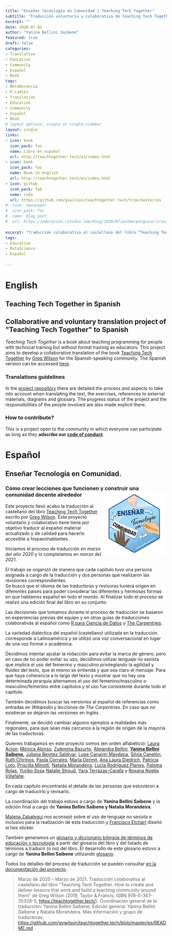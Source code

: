```yaml
---
title: "Enseñar Tecnología en Comunidad | Teaching Tech Together"
subtitle: "Traducción voluntaria y colaborativa de Teaching Tech Together | Voluntary and collaborative translation of Teaching Tech Together"
excerpt: ""
date: 2020-07-02
author: "Yanina Bellini Saibene"
featured: true
draft: false
categories:
- Translation
- Education
- Community
- Español
- Book
tags:
- MetaDocencia
- R-Ladies
- Translation
- Education
- Community
- Español
- Book
# layout options: single or single-sidebar
layout: single
links:
- icon: book
  icon_pack: fas
  name: Libro en español
  url: http://teachtogether.tech/es/index.html
- icon: book
  icon_pack: fas
  name: Book in english
  url: http://teachtogether.tech/en/index.html  
- icon: github
  icon_pack: fab
  name: code
  url: https://github.com/gvwilson/teachtogether.tech/tree/master/es
#- icon: newspaper
#  icon_pack: far
#  name: Blog post
#  url: https://education.rstudio.com/blog/2020/07/palmerpenguins-cran/

excerpt: "Traducción colaborativa al castellano del libro “Teaching Tech Together. How to create and deliver lessons that work and build a teaching community around them” de Greg Wilson"
tags:
- Education
- DataScience
- Español

---
```

# English

## Teaching Tech Together in Spanish
## Collaborative and voluntary translation project of "Teaching Tech Together" to Spanish

_Teaching Tech Together_ is a book about teaching programming for people with technical training but without formal training as educators. This project aims to develop a collaborative translation of the book [Teaching Tech Together](http://teachtogether.tech/en/index.html) by [Greg Wilson](https://third-bit.com/) for the Spanish-speaking community. The Spanish version can be accessed [here](http://teachtogether.tech/es/index.html).

### Translations guidelines

In the [project repository](https://github.com/gvwilson/teachtogether.tech) there are detailed the process and aspects to take into account when translating the text, the exercises, references to external materials, diagrams and glossary. The progress status of the project and the responsibilities of the people involved are also made explicit there.

### How to contribute?

This is a project open to the community in which everyone can participate as long as they __adscribe our [code of conduct](http://teachtogether.tech/en/index.html#s:conduct)__.

# Español
## Enseñar Tecnología en Comunidad. 
### Cómo crear lecciones que funcionen y construir una comunidad docente alrededor  <a href='https://github.com/gvwilson/teachtogether.tech/tree/master/es#orientaciones-para-la-traducci%C3%B3n-'><img src='featured.png' align="right" height="200" alt='Etiqueta hexagonal ("hex sticker") para el proyecto titulado "Enseñar Tecnología en Comunidad." Las palabras parecen parte de un mapa conceptual y hay manos diferentes apuntando hacia ellas.'/></a>

Este proyecto llevó acabo la traducción al castellano del libro [Teaching Tech Together](https://teachtogether.tech/) escrito por [Greg Wilson](https://www.twitter.com/gvwilson). Este proyecto voluntario y colaborativo tiene tiene por objetivo traducir al español material actualizado 
y de calidad para hacerlo accesible a hispanohablantes.

Iniciamos el proceso de traducción en _marzo del año 2020_ y lo completamos en _marzo del 2021_.

El trabajo se organizó de manera que cada capítulo tuvo una persona asignada a cargo de la traducción y dos personas que realizaron las revisiones correspondientes.  
Se buscó que el idioma de las traductoras y revisoras tuviera origen en diferentes países para poder considerar las diferentes y hermosas formas en que hablamos español en todo el mundo.
Al finalizar todo el proceso se realizó una edición final del libro en su conjunto.

Las decisiones que tomamos durante el proceso de traducción se basaron en experiencias previas del equipo y en otras guías de traducciones colaborativas al español como [R para Ciencia de Datos](https://github.com/cienciadedatos/documentacion-traduccion-r4ds) y [The Carpentries](https://github.com/Carpentries-ES/board/blob/master/Convenciones\_Traduccion.md).

La variedad dialéctica del español (castellano) utilizada en la traducción corresponde  a Latinoamérica y se utilizó una voz conversacional en lugar de una voz formal o académica.

Decidimos intentar ajustar la redacción para evitar la marca de género, pero
en caso de no poder evitar su uso, decidimos utilizar lenguaje no sexista  
que implica el uso del femenino y masculino privilegiando la agilidad y fluidez del texto, que el mismo se entienda y que sea claro el mensaje. Para que haya coherencia a lo largo del texto y mostrar que no hay una determinada jerarquía 
alternamos el uso del femenino/masculino o masculino/femenino entre capítulos 
y el uso fue consistente durante todo el capítulo. 

También decidimos buscar las versiones al español de referencias como 
entradas en _Wikipedia_ y lecciones de _The Carpentries_.  En caso que no existieran se dejaron las versiones en inglés.

Finalmente, se decidió cambiar algunos ejemplos a realidades más regionales, 
para que sean más cercanos a la región de origen de la mayoría de las
traductoras.

Quienes trabajamos en este proyecto somos (en orden alfabético):
[Laura Acion](https://twitter.com/\_lacion\_),
[Mónica Alonso](https://twitter.com/MonicaLA2000),
[Zulemma Bazurto](https://twitter.com/Zjbb),
[Alejandra Bellini](https://twitter.com/AlejaBellini),
__[Yanina Bellini Saibene](https://twitter.com/yabellini),__
[Juliana Benitez Saldivar](https://twitter.com/July\_Benitezs),
[Lupe Canaviri Maydana](https://twitter.com/luucamay\_),
[Silvia Canelón](https://twitter.com/spcanelon),
[Ruth Chirinos](https://twitter.com/ruthy\_root),
[Paola Corrales](https://twitter.com/PaobCorrales),
[María Dermit](https://twitter.com/DermitMaria),
[Ana Laura Diedrich](https://twitter.com/anadiedrichs),
[Patricia Loto](https://twitter.com/patriloto),
[Priscilla Minotti](https://twitter.com/pmnatural),
[Natalia Morandeira](https://twitter.com/Nat\_Mora\_),
[Lucía Rodríguez Planes](https://twitter.com/\_luciarp\_),
[Paloma Rojas](https://twitter.com/palolili23),
[Yuriko Sosa](https://twitter.com/YkSosaP)
[Natalie Stroud](https://www.linkedin.com/in/natalie-stroud-63110a113/),
[Yara Terrazas-Carafa](https://twitter.com/\_yarena) y
[Roxana Noelía Villafañe](https://twitter.com/data\_datum).

En cada capítulo encontrarás el detalle de las personas que estuvieron a cargo de traducirlo y revisarlo.

La coordinación del trabajo estuvo a cargo de __Yanina Bellini Saibene__ y la edición final a cargo de __Yanina Bellini Saibene y Natalia Morandeira__.

[Malena Zabalegui](https://www.instagram.com/malenazabalegui/) nos aconsejó sobre el uso de lenguaje no sexista e inclusivo para la realización de esta traducción y [Francisco Etchart](https://www.instagram.com/fetch.franciscoetchart/) diseñó el hex sticker.

También generamos un [glosario y diccionario bilingüe de términos de educación y tecnología](https://yabellini.shinyapps.io/T3Glossary/) a partir del glosario del libro y del listado de términos a traducir (o no) del libro.
El desarrollo de este glosario estuvo a cargo de __Yanina Bellini Saibene__ utilizando [glosario](https://carpentries.github.io/glosario/).

Todos los detalles del proceso de traducción se pueden consultar
[en la documentación del proyecto](https://github.com/gvwilson/teachtogether.tech/blob/master/es/README.md).


> Marzo de 2020 – Marzo de 2021. Traducción colaborativa al castellano del libro “Teaching Tech Together. How to create and deliver lessons that work and build a teaching community around them” de Greg Wilson (2019, Taylor & Francis, ISBN 978-0-367-35328-5, https://teachtogether.tech/). Coordinación general de la traducción: Yanina Bellini Saibene; Edición general: Yanina Bellini Saibene y Natalia Morandeira. Más información y grupo de traductoras: https://github.com/gvwilson/teachtogether.tech/blob/master/es/README.md
